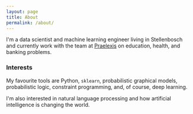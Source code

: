 ```yaml
---
layout: page
title: About
permalink: /about/
---
```


I'm a data scientist and machine learning engineer living in 
Stellenbosch and currently work with the team at [Praelexis](https://praelexis.com/) on education,
health, and banking problems. 

### Interests

My favourite tools are Python, `sklearn`, probabilistic graphical models, 
probabilistic logic, constraint programming, and, of course, deep learning.

I'm also interested in natural language processing and how 
artificial intelligence is changing the world.
